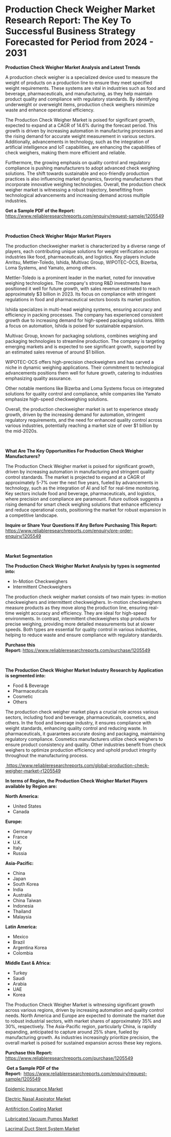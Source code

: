 <p><h1>Production Check Weigher Market Research Report: The Key To Successful Business Strategy Forecasted for Period from 2024 - 2031</h1></p><p><strong>Production Check Weigher Market Analysis and Latest Trends</strong></p>
<p><p>A production check weigher is a specialized device used to measure the weight of products on a production line to ensure they meet specified weight requirements. These systems are vital in industries such as food and beverage, pharmaceuticals, and manufacturing, as they help maintain product quality and compliance with regulatory standards. By identifying underweight or overweight items, production check weighers minimize waste and enhance operational efficiency.</p><p>The Production Check Weigher Market is poised for significant growth, expected to expand at a CAGR of 14.6% during the forecast period. This growth is driven by increasing automation in manufacturing processes and the rising demand for accurate weight measurement in various sectors. Additionally, advancements in technology, such as the integration of artificial intelligence and IoT capabilities, are enhancing the capabilities of check weighers, making them more efficient and reliable.</p><p>Furthermore, the growing emphasis on quality control and regulatory compliance is pushing manufacturers to adopt advanced check weighing solutions. The shift towards sustainable and eco-friendly production practices is also influencing market dynamics, favoring manufacturers that incorporate innovative weighing technologies. Overall, the production check weigher market is witnessing a robust trajectory, benefitting from technological advancements and increasing demand across multiple industries.</p></p>
<p><strong>Get a Sample PDF of the Report:&nbsp;</strong> <a href="https://www.reliableresearchreports.com/enquiry/request-sample/1205549?utm_campaign=1616&utm_medium=2&utm_source=Github&utm_content=ia&utm_term=16102024&utm_id=production-check-weigher">https://www.reliableresearchreports.com/enquiry/request-sample/1205549</a></p>
<p>&nbsp;</p>
<p><strong>Production Check Weigher Major Market Players</strong></p>
<p><p>The production checkweigher market is characterized by a diverse range of players, each contributing unique solutions for weight verification across industries like food, pharmaceuticals, and logistics. Key players include Anritsu, Mettler-Toledo, Ishida, Multivac Group, WIPOTEC-OCS, Bizerba, Loma Systems, and Yamato, among others.</p><p>Mettler-Toledo is a prominent leader in the market, noted for innovative weighing technologies. The company's strong R&D investments have positioned it well for future growth, with sales revenue estimated to reach approximately $3 billion in 2023. Its focus on compliance with stringent regulations in food and pharmaceutical sectors boosts its market position.</p><p>Ishida specializes in multi-head weighing systems, ensuring accuracy and efficiency in packing processes. The company has experienced consistent growth due to increasing demand for high-speed packaging solutions. With a focus on automation, Ishida is poised for sustainable expansion.</p><p>Multivac Group, known for packaging solutions, combines weighing and packaging technologies to streamline production. The company is targeting emerging markets and is expected to see significant growth, supported by an estimated sales revenue of around $1 billion.</p><p>WIPOTEC-OCS offers high-precision checkweighers and has carved a niche in dynamic weighing applications. Their commitment to technological advancements positions them well for future growth, catering to industries emphasizing quality assurance.</p><p>Other notable mentions like Bizerba and Loma Systems focus on integrated solutions for quality control and compliance, while companies like Yamato emphasize high-speed checkweighing solutions.</p><p>Overall, the production checkweigher market is set to experience steady growth, driven by the increasing demand for automation, stringent regulatory requirements, and the need for enhanced quality control across various industries, potentially reaching a market size of over $1 billion by the mid-2020s.</p></p>
<p>&nbsp;</p>
<p><strong>What Are The Key Opportunities For Production Check Weigher Manufacturers?</strong></p>
<p><p>The Production Check Weigher market is poised for significant growth, driven by increasing automation in manufacturing and stringent quality control standards. The market is projected to expand at a CAGR of approximately 5-7% over the next five years, fueled by advancements in technology, such as the integration of AI and IoT for real-time monitoring. Key sectors include food and beverage, pharmaceuticals, and logistics, where precision and compliance are paramount. Future outlook suggests a rising demand for smart check weighing solutions that enhance efficiency and reduce operational costs, positioning the market for robust expansion in a competitive landscape.</p></p>
<p><strong>Inquire or Share Your Questions If Any Before Purchasing This Report:</strong> <a href="https://www.reliableresearchreports.com/enquiry/pre-order-enquiry/1205549?utm_campaign=1616&utm_medium=2&utm_source=Github&utm_content=ia&utm_term=16102024&utm_id=production-check-weigher">https://www.reliableresearchreports.com/enquiry/pre-order-enquiry/1205549</a></p>
<p>&nbsp;</p>
<p><strong>Market Segmentation</strong></p>
<p><strong>The Production Check Weigher Market Analysis by types is segmented into:</strong></p>
<p><ul><li>In-Motion Checkweighers</li><li>Intermittent Checkweighers</li></ul></p>
<p><p>The production check weigher market consists of two main types: in-motion checkweighers and intermittent checkweighers. In-motion checkweighers measure products as they move along the production line, ensuring real-time weight accuracy and efficiency. They are ideal for high-speed environments. In contrast, intermittent checkweighers stop products for precise weighing, providing more detailed measurements but at slower speeds. Both types are essential for quality control in various industries, helping to reduce waste and ensure compliance with regulatory standards.</p></p>
<p><strong>Purchase this Report:&nbsp;</strong><a href="https://www.reliableresearchreports.com/purchase/1205549?utm_campaign=1616&utm_medium=2&utm_source=Github&utm_content=ia&utm_term=16102024&utm_id=production-check-weigher">https://www.reliableresearchreports.com/purchase/1205549</a></p>
<p>&nbsp;</p>
<p><strong>The Production Check Weigher Market Industry Research by Application is segmented into:</strong></p>
<p><ul><li>Food & Beverage</li><li>Pharmaceuticals</li><li>Cosmetic</li><li>Others</li></ul></p>
<p><p>The production check weigher market plays a crucial role across various sectors, including food and beverage, pharmaceuticals, cosmetics, and others. In the food and beverage industry, it ensures compliance with weight standards, enhancing quality control and reducing waste. In pharmaceuticals, it guarantees accurate dosing and packaging, maintaining regulatory compliance. Cosmetics manufacturers utilize check weighers to ensure product consistency and quality. Other industries benefit from check weighers to optimize production efficiency and uphold product integrity throughout the manufacturing process.</p></p>
<p><a href="https://www.reliableresearchreports.com/global-production-check-weigher-market-r1205549?utm_campaign=1616&utm_medium=2&utm_source=Github&utm_content=ia&utm_term=16102024&utm_id=production-check-weigher">&nbsp;https://www.reliableresearchreports.com/global-production-check-weigher-market-r1205549</a></p>
<p><strong>In terms of Region, the Production Check Weigher Market Players available by Region are:</strong></p>
<p>
    <p> <strong> North America: </strong>
        <ul>
            <li>United States</li>
            <li>Canada</li>
        </ul>
        </p> 
    <p> <strong> Europe: </strong>
        <ul>
            <li>Germany</li>
            <li>France</li>
            <li>U.K.</li>
            <li>Italy</li>
            <li>Russia</li>
        </ul>
        </p> 
    <p> <strong> Asia-Pacific: </strong>
        <ul>
            <li>China</li>
            <li>Japan</li>
            <li>South Korea</li>
            <li>India</li>
            <li>Australia</li>
            <li>China Taiwan</li>
            <li>Indonesia</li>
            <li>Thailand</li>
            <li>Malaysia</li>
        </ul>
        </p> 
    <p> <strong> Latin America: </strong>
        <ul>
            <li>Mexico</li>
            <li>Brazil</li>
            <li>Argentina Korea</li>
            <li>Colombia</li>
        </ul>
        </p> 
    <p> <strong> Middle East & Africa: </strong>
        <ul>
            <li>Turkey</li>
            <li>Saudi</li>
            <li>Arabia</li>
            <li>UAE</li>
            <li>Korea</li>
        </ul>
    </p>
    </p>
<p><p>The Production Check Weigher Market is witnessing significant growth across various regions, driven by increasing automation and quality control needs. North America and Europe are expected to dominate the market due to robust industrial sectors, with market shares of approximately 35% and 30%, respectively. The Asia-Pacific region, particularly China, is rapidly expanding, anticipated to capture around 25% share, fueled by manufacturing growth. As industries increasingly prioritize precision, the overall market is poised for sustained expansion across these key regions.</p></p>
<p><strong>Purchase this Report: </strong><a href="https://www.reliableresearchreports.com/purchase/1205549?utm_campaign=1616&utm_medium=2&utm_source=Github&utm_content=ia&utm_term=16102024&utm_id=production-check-weigher">https://www.reliableresearchreports.com/purchase/1205549</a></p>
<p>&nbsp;<strong>Get a Sample PDF of the Report:&nbsp;&nbsp;</strong><a href="https://www.reliableresearchreports.com/enquiry/request-sample/1205549?utm_campaign=1616&utm_medium=2&utm_source=Github&utm_content=ia&utm_term=16102024&utm_id=production-check-weigher">https://www.reliableresearchreports.com/enquiry/request-sample/1205549</a></p>
<p><strong></strong></p>
<p><p><a href="https://www.linkedin.com/pulse/epidemic-insurance-market-forecasts-trends-impact-analysis-o99he?trk=public_post_embed_feed-article-content&utm_campaign=1616&utm_medium=2&utm_source=Github&utm_content=ia&utm_term=16102024&utm_id=production-check-weigher">Epidemic Insurance Market</a></p><p><a href="https://www.linkedin.com/pulse/evolution-electric-nasal-aspirator-market-key-shifts-from-2024-rsbae?trk=public_post_embed_feed-article-content&utm_campaign=1616&utm_medium=2&utm_source=Github&utm_content=ia&utm_term=16102024&utm_id=production-check-weigher">Electric Nasal Aspirator Market</a></p><p><a href="https://www.linkedin.com/pulse/influencing-factors-antifriction-coating-market-insights-xldxc?utm_campaign=1616&utm_medium=2&utm_source=Github&utm_content=ia&utm_term=16102024&utm_id=production-check-weigher">Antifriction Coating Market</a></p><p><a href="https://www.linkedin.com/pulse/digital-transformation-lubricated-vacuum-pumps-industry-39btc?utm_campaign=1616&utm_medium=2&utm_source=Github&utm_content=ia&utm_term=16102024&utm_id=production-check-weigher">Lubricated Vacuum Pumps Market</a></p><p><a href="https://www.linkedin.com/pulse/navigating-global-lacrimal-duct-stent-system-market-kzscc?utm_campaign=1616&utm_medium=2&utm_source=Github&utm_content=ia&utm_term=16102024&utm_id=production-check-weigher">Lacrimal Duct Stent System Market</a></p></p>